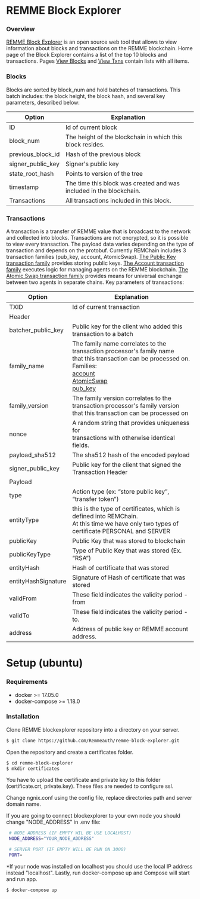 # REMME Block Explorer

### Overview

[REMME Block Explorer](https://blockexplorer.remme.io/) is an open source web tool that allows to view information about blocks and transactions on the REMME blockchain. Home page of the Block Explorer contains a list of the top 10 blocks and transactions. Pages [View Blocks](https://blockexplorer.remme.io/blocks/) and [View Txns](https://blockexplorer.remme.io/transactions/) contain lists with all items.

### Blocks

Blocks are sorted by block_num and hold batches of transactions. This batch includes: the block height, the block hash, and several key parameters, described below:


| Option            | Explanation                                                         |
|-------------------|---------------------------------------------------------------------|
| ID                | Id of current block                                                 |
| block_num         | The height of the blockchain in which this block resides.           |
| previous_block_id | Hash of the previous block                                          |
| signer_public_key | Signer's public key                                                 |
| state_root_hash   | Points to version of the tree                                       |
| timestamp         | The time this block was created and was included in the blockchain. |
| Transactions      | All transactions included in this block.                            |

### Transactions

A transaction is a transfer of REMME value that is broadcast to the network and collected into blocks. Transactions are not encrypted, so it is possible to view every transaction. The payload data varies depending on the type of transaction and depends on the protobuf. Currently REMChain includes 3 transaction families (pub_key, account, AtomicSwap). [The Public Key transaction family](https://docs.remme.io/remme-core/docs/family-pub-key.html?highlight=pub_key/) provides storing public keys. [The Account transaction family](https://docs.remme.io/remme-core/docs/family-account.html#account-transaction-family/) executes logic for managing agents on the REMME blockchain. [The Atomic Swap transaction family](https://docs.remme.io/remme-core/docs/family-atomic-swap.html#atomic-swap-transaction-family/) provides means for universal exchange between two agents in separate chains.
Key parameters of transactions:

| Option              | Explanation                                                                                                                                                                                                                                                                                                                                                     |
|---------------------|-----------------------------------------------------------------------------------------------------------------------------------------------------------------------------------------------------------------------------------------------------------------------------------------------------------------------------------------------------------------|
| TXID                | Id of current transaction                                                                                                                                                                                                                                                                                                                                       |
| Header              |                                                                                                                                                                                                                                                                                                                                                                 |
| batcher_public_key  | Public key for the client who added this transaction to a batch                                                                                                                                                                                                                                                                                                 |
| family_name         | The family name correlates to the transaction processor's family name<br>that this transaction can be processed on. Families:<br>[account](https://docs.remme.io/remme-core/docs/family-account.html/)<br>[AtomicSwap](https://docs.remme.io/remme-core/docs/family-atomic-swap.html/)<br>[pub_key](https://docs.remme.io/remme-core/docs/family-pub-key.html/) |
| family_version      | The family version correlates to the transaction processor's family version<br>that this transaction can be processed on                                                                                                                                                                                                                                        |
| nonce               | A random string that provides uniqueness for<br>transactions with otherwise identical fields.                                                                                                                                                                                                                                                                   |
| payload_sha512      | The sha512 hash of the encoded payload                                                                                                                                                                                                                                                                                                                          |
| signer_public_key   | Public key for the client that signed the Transaction Header                                                                                                                                                                                                                                                                                                    |
| Payload             |                                                                                                                                                                                                                                                                                                                                                                 |
| type                | Action type (ex: “store public key”, “transfer token”)                                                                                                                                                                                                                                                                                                          |
| entityType          | this is the type of certificates, which is defined into REMChain.<br>At this time we have only two types of certificate PERSONAL and SERVER                                                                                                                                                                                                                     |
| publicKey           | Public Key that was stored to blockchain                                                                                                                                                                                                                                                                                                                        |
| publicKeyType       | Type of Public Key that was stored (Ex. “RSA”)                                                                                                                                                                                                                                                                                                                  |
| entityHash          | Hash of certificate that was stored                                                                                                                                                                                                                                                                                                                             |
| entityHashSignature | Signature of Hash of certificate that was stored                                                                                                                                                                                                                                                                                                                |
| validFrom           | These field indicates the validity period - from                                                                                                                                                                                                                                                                                                                |
| validTo             | These field indicates the validity period - to.                                                                                                                                                                                                                                                                                                                 |
| address             | Address of public key or REMME account address.                                                                                                                                                                                                                                                                                                                 |

# Setup (ubuntu)

### Requirements

- docker >= 17.05.0
- docker-compose >= 1.18.0

### Installation

Clone REMME blockexplorer repository into a directory on your server.

```sh
$ git clone https://github.com/Remmeauth/remme-block-explorer.git
```

Open the repository and create a certificates folder.

```sh
$ cd remme-block-explorer
$ mkdir certificates
```

You have to upload the certificate and private key to this folder (certificate.crt, private.key). These files are needed to configure ssl.

Change ngnix.conf using the config file, replace directories path and server domain name.

If you are going to connect blockexplorer to your own node you should change "NODE_ADDRESS" in .env file:

```sh
 # NODE ADDRESS (IF EMPTY WIL BE USE LOCALHOST)
 NODE_ADDRESS="YOUR_NODE_ADDRESS"

 # SERVER PORT (IF EMPTY WILL BE RUN ON 3000)
 PORT=
```

*If your node was installed on localhost you should use the local IP address instead "localhost".
Lastly, run docker-compose up and Compose will start and run app.
```sh
$ docker-compose up
```
